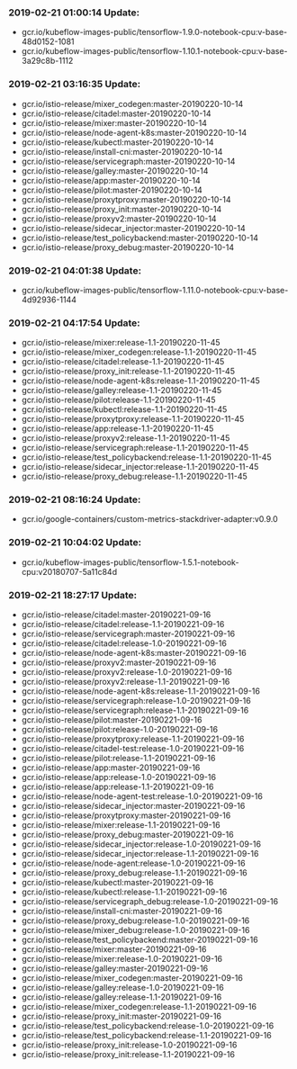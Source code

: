 ### 2019-02-21 01:00:14 Update:

- gcr.io/kubeflow-images-public/tensorflow-1.9.0-notebook-cpu:v-base-48d0152-1081
- gcr.io/kubeflow-images-public/tensorflow-1.10.1-notebook-cpu:v-base-3a29c8b-1112
### 2019-02-21 03:16:35 Update:

- gcr.io/istio-release/mixer_codegen:master-20190220-10-14
- gcr.io/istio-release/citadel:master-20190220-10-14
- gcr.io/istio-release/mixer:master-20190220-10-14
- gcr.io/istio-release/node-agent-k8s:master-20190220-10-14
- gcr.io/istio-release/kubectl:master-20190220-10-14
- gcr.io/istio-release/install-cni:master-20190220-10-14
- gcr.io/istio-release/servicegraph:master-20190220-10-14
- gcr.io/istio-release/galley:master-20190220-10-14
- gcr.io/istio-release/app:master-20190220-10-14
- gcr.io/istio-release/pilot:master-20190220-10-14
- gcr.io/istio-release/proxytproxy:master-20190220-10-14
- gcr.io/istio-release/proxy_init:master-20190220-10-14
- gcr.io/istio-release/proxyv2:master-20190220-10-14
- gcr.io/istio-release/sidecar_injector:master-20190220-10-14
- gcr.io/istio-release/test_policybackend:master-20190220-10-14
- gcr.io/istio-release/proxy_debug:master-20190220-10-14
### 2019-02-21 04:01:38 Update:

- gcr.io/kubeflow-images-public/tensorflow-1.11.0-notebook-cpu:v-base-4d92936-1144
### 2019-02-21 04:17:54 Update:

- gcr.io/istio-release/mixer:release-1.1-20190220-11-45
- gcr.io/istio-release/mixer_codegen:release-1.1-20190220-11-45
- gcr.io/istio-release/citadel:release-1.1-20190220-11-45
- gcr.io/istio-release/proxy_init:release-1.1-20190220-11-45
- gcr.io/istio-release/node-agent-k8s:release-1.1-20190220-11-45
- gcr.io/istio-release/galley:release-1.1-20190220-11-45
- gcr.io/istio-release/pilot:release-1.1-20190220-11-45
- gcr.io/istio-release/kubectl:release-1.1-20190220-11-45
- gcr.io/istio-release/proxytproxy:release-1.1-20190220-11-45
- gcr.io/istio-release/app:release-1.1-20190220-11-45
- gcr.io/istio-release/proxyv2:release-1.1-20190220-11-45
- gcr.io/istio-release/servicegraph:release-1.1-20190220-11-45
- gcr.io/istio-release/test_policybackend:release-1.1-20190220-11-45
- gcr.io/istio-release/sidecar_injector:release-1.1-20190220-11-45
- gcr.io/istio-release/proxy_debug:release-1.1-20190220-11-45
### 2019-02-21 08:16:24 Update:

- gcr.io/google-containers/custom-metrics-stackdriver-adapter:v0.9.0
### 2019-02-21 10:04:02 Update:

- gcr.io/kubeflow-images-public/tensorflow-1.5.1-notebook-cpu:v20180707-5a11c84d
### 2019-02-21 18:27:17 Update:

- gcr.io/istio-release/citadel:master-20190221-09-16
- gcr.io/istio-release/citadel:release-1.1-20190221-09-16
- gcr.io/istio-release/servicegraph:master-20190221-09-16
- gcr.io/istio-release/citadel:release-1.0-20190221-09-16
- gcr.io/istio-release/node-agent-k8s:master-20190221-09-16
- gcr.io/istio-release/proxyv2:master-20190221-09-16
- gcr.io/istio-release/proxyv2:release-1.0-20190221-09-16
- gcr.io/istio-release/proxyv2:release-1.1-20190221-09-16
- gcr.io/istio-release/node-agent-k8s:release-1.1-20190221-09-16
- gcr.io/istio-release/servicegraph:release-1.0-20190221-09-16
- gcr.io/istio-release/servicegraph:release-1.1-20190221-09-16
- gcr.io/istio-release/pilot:master-20190221-09-16
- gcr.io/istio-release/pilot:release-1.0-20190221-09-16
- gcr.io/istio-release/proxytproxy:release-1.1-20190221-09-16
- gcr.io/istio-release/citadel-test:release-1.0-20190221-09-16
- gcr.io/istio-release/pilot:release-1.1-20190221-09-16
- gcr.io/istio-release/app:master-20190221-09-16
- gcr.io/istio-release/app:release-1.0-20190221-09-16
- gcr.io/istio-release/app:release-1.1-20190221-09-16
- gcr.io/istio-release/node-agent-test:release-1.0-20190221-09-16
- gcr.io/istio-release/sidecar_injector:master-20190221-09-16
- gcr.io/istio-release/proxytproxy:master-20190221-09-16
- gcr.io/istio-release/mixer:release-1.1-20190221-09-16
- gcr.io/istio-release/proxy_debug:master-20190221-09-16
- gcr.io/istio-release/sidecar_injector:release-1.0-20190221-09-16
- gcr.io/istio-release/sidecar_injector:release-1.1-20190221-09-16
- gcr.io/istio-release/node-agent:release-1.0-20190221-09-16
- gcr.io/istio-release/proxy_debug:release-1.1-20190221-09-16
- gcr.io/istio-release/kubectl:master-20190221-09-16
- gcr.io/istio-release/kubectl:release-1.1-20190221-09-16
- gcr.io/istio-release/servicegraph_debug:release-1.0-20190221-09-16
- gcr.io/istio-release/install-cni:master-20190221-09-16
- gcr.io/istio-release/proxy_debug:release-1.0-20190221-09-16
- gcr.io/istio-release/mixer_debug:release-1.0-20190221-09-16
- gcr.io/istio-release/test_policybackend:master-20190221-09-16
- gcr.io/istio-release/mixer:master-20190221-09-16
- gcr.io/istio-release/mixer:release-1.0-20190221-09-16
- gcr.io/istio-release/galley:master-20190221-09-16
- gcr.io/istio-release/mixer_codegen:master-20190221-09-16
- gcr.io/istio-release/galley:release-1.0-20190221-09-16
- gcr.io/istio-release/galley:release-1.1-20190221-09-16
- gcr.io/istio-release/mixer_codegen:release-1.1-20190221-09-16
- gcr.io/istio-release/proxy_init:master-20190221-09-16
- gcr.io/istio-release/test_policybackend:release-1.0-20190221-09-16
- gcr.io/istio-release/test_policybackend:release-1.1-20190221-09-16
- gcr.io/istio-release/proxy_init:release-1.0-20190221-09-16
- gcr.io/istio-release/proxy_init:release-1.1-20190221-09-16
